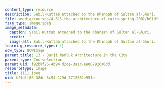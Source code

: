 ```yaml
---
content_type: resource
description: Sabil-Kuttab attached to the Khanqah of Sultan al-Ghuri.
file: /media/courses/4-615-the-architecture-of-cairo-spring-2002/b01dff8638dc5c94129d3712659e951e_1111.jpeg
file_type: image/jpeg
image_metadata:
  caption: Sabil-Kuttab attached to the Khanqah of Sultan al-Ghuri.
  credit: ''
  image-alt: Sabil-Kuttab attached to the Khanqah of Sultan al-Ghuri.
learning_resource_types: []
ocw_type: OCWImage
parent_title: 13 - Burji Mamluk Architecture in the City
parent_type: CourseSection
parent_uid: f92bbf26-4b94-d2ce-3a1c-ae00792606dd
resourcetype: Image
title: 1111.jpeg
uid: b01dff86-38dc-5c94-129d-3712659e951e
---
```

